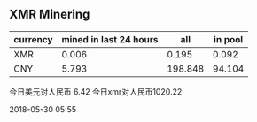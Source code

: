## XMR Minering

|currency|mined in last 24 hours|all|in pool|
|---|---|---|---|
|XMR|0.006|0.195|0.092|
|CNY|5.793|198.848|94.104|

今日美元对人民币 6.42	今日xmr对人民币1020.22


2018-05-30 05:55